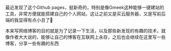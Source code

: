 最近发现了这个Github pages，挺新奇的，特别是像Gmeek这种能够一键建站的工具，非常方便就能搭建自己的个人网站，这让之前又是买云服务器，又是写前后端的我显得有点小丑了🤣

本来写网络博客的目的就是为了记录一下生活，以及那些新发现的有趣的技术，就像作者大大说的，能够让自己的博客在互联网上永存，之后也会继续在这里写一些博客，分享一些有趣的东西